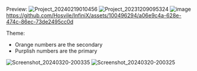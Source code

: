 Preview:
![Project_20240219010456](https://github.com/Hosvile/InfiniX/assets/100496294/6521241a-c0a2-4efe-994f-050125bc5384)
![Project_20231209095324](https://github.com/Hosvile/InfiniX/assets/100496294/2b2c5d39-d767-48a8-96dc-9c46efc98f86)
![image](https://github.com/Hosvile/InfiniX/assets/100496294/0967ba41-362b-44f2-8c27-79232282c7c8)
https://github.com/Hosvile/InfiniX/assets/100496294/a06e9c4a-628e-474c-86ec-73de2495cc0d

Theme:
 - Orange numbers are the secondary
 - Purplish numbers are the primary

![Screenshot_20240320-200335](https://github.com/Hosvile/InfiniX/assets/100496294/bf5b90e4-ac02-40c5-b1d8-1100e5191a11)
![Screenshot_20240320-200325](https://github.com/Hosvile/InfiniX/assets/100496294/06d0692d-6e95-40a1-b104-057217af299d)
